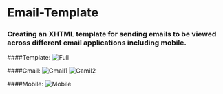 Email-Template
================

### Creating an XHTML template for sending emails to be viewed across different email applications including mobile.

####Template:
![Full](https://s3.amazonaws.com/uploads.hipchat.com/119067/1211609/mxV2KfRD8q3qXW6/email-main.png)

####Gmail:
![Gmail1](https://s3.amazonaws.com/uploads.hipchat.com/119067/1211609/x77rpk8Ud4IZUkZ/Screen%20Shot%202015-01-23%20at%2010.34.22.png)
![Gamil2](https://s3.amazonaws.com/uploads.hipchat.com/119067/1211609/aPZ4P6cwPLVmudf/Screen%20Shot%202015-01-23%20at%2010.34.29.png)

####Mobile:
![Mobile](https://s3.amazonaws.com/uploads.hipchat.com/119067/1211609/RAIQJQyP7V2lCHP/Screenshot_2015-01-23-10-31-52.png)